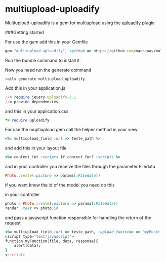 multiupload-uploadify
=====================

Multiupload-uploadify is a gem for multiupload using the <a href='http://www.uploadify.com/'>uploadify</a> plugin

###Getting started

For use the gem add this in your Gemfile

``` ruby
gem "multiupload-uploadify", :github => https://github.com/marcaoas/multiupload-uploadify.git
```
Run the bundle command to install it.

Now you need run the generate command

``` console
rails generate multiupload_uploadify
```

Add this in your application.js
``` ruby
//= require jquery.uploadify-3.1
//= provide dependencies
```

and this in your application.css
``` ruby
*= require uploadify
```

For use the muptiupload gem call the helper method in your view
``` ruby
<%= multiupload_field :url => teste_path %>
```
and add this in your layout file
``` ruby
<%= content_fot :scripts if content_for? :scripts %>
```
and in yout controller you receive the files through the parameter Filedata

``` ruby
Photo.create(:picture => params[:Filedata])
```

if you want know the id of the model you need do this

in your controller
``` ruby
photo = Photo.create(:picture => params[:Filedata])
render :text => photo.id
```

and pass a javascript function responsible for handling the return of the request
``` ruby
<%= multiupload_field :url => teste_path, :upload_function => 'myFunction' %>
<script type="text/javascript">
function myFunction(file, data, response){
	alert(data);
}
</script>
```
